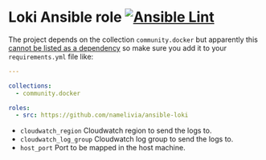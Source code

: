 # Loki Ansible role [![Ansible Lint](https://github.com/namelivia/ansible-loki/actions/workflows/ansible-lint.yml/badge.svg)](https://github.com/namelivia/ansible-loki/actions/workflows/ansible-lint.yml)

The project depends on the collection `community.docker` but apparently this [cannot be listed as a dependency](https://github.com/ansible/ansible/issues/62847) so make sure you add it to your `requirements.yml` file like:

```yml
---

collections:
  - community.docker

roles:
  - src: https://github.com/namelivia/ansible-loki
```

 - `cloudwatch_region` Cloudwatch region to send the logs to.
 - `cloudwatch_log_group` Cloudwatch log group to send the logs to.
 - `host_port` Port to be mapped in the host machine.
